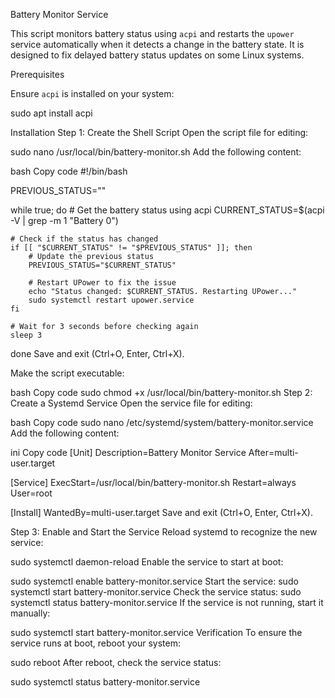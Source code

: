 Battery Monitor Service

This script monitors battery status using `acpi` and restarts the `upower` service automatically when it detects a change in the battery state. It is designed to fix delayed battery status updates on some Linux systems.

Prerequisites

Ensure `acpi` is installed on your system:

sudo apt install acpi

Installation
Step 1: Create the Shell Script
Open the script file for editing:


sudo nano /usr/local/bin/battery-monitor.sh
Add the following content:

bash
Copy code
#!/bin/bash

PREVIOUS_STATUS=""

while true; do
    # Get the battery status using acpi
    CURRENT_STATUS=$(acpi -V | grep -m 1 "Battery 0")

    # Check if the status has changed
    if [[ "$CURRENT_STATUS" != "$PREVIOUS_STATUS" ]]; then
        # Update the previous status
        PREVIOUS_STATUS="$CURRENT_STATUS"

        # Restart UPower to fix the issue
        echo "Status changed: $CURRENT_STATUS. Restarting UPower..."
        sudo systemctl restart upower.service
    fi

    # Wait for 3 seconds before checking again
    sleep 3
done
Save and exit (Ctrl+O, Enter, Ctrl+X).

Make the script executable:

bash
Copy code
sudo chmod +x /usr/local/bin/battery-monitor.sh
Step 2: Create a Systemd Service
Open the service file for editing:

bash
Copy code
sudo nano /etc/systemd/system/battery-monitor.service
Add the following content:

ini
Copy code
[Unit]
Description=Battery Monitor Service
After=multi-user.target

[Service]
ExecStart=/usr/local/bin/battery-monitor.sh
Restart=always
User=root

[Install]
WantedBy=multi-user.target
Save and exit (Ctrl+O, Enter, Ctrl+X).

Step 3: Enable and Start the Service
Reload systemd to recognize the new service:

sudo systemctl daemon-reload
Enable the service to start at boot:

sudo systemctl enable battery-monitor.service
Start the service:
sudo systemctl start battery-monitor.service
Check the service status:
sudo systemctl status battery-monitor.service
If the service is not running, start it manually:


sudo systemctl start battery-monitor.service
Verification
To ensure the service runs at boot, reboot your system:

sudo reboot
After reboot, check the service status:

sudo systemctl status battery-monitor.service
